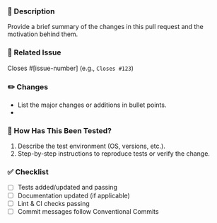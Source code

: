 ### 🚀 Description

Provide a brief summary of the changes in this pull request and the motivation behind them.

### 🔗 Related Issue

Closes #[issue-number] (e.g., `Closes #123`)

### ✏️ Changes

- List the major changes or additions in bullet points.
-

### 🧪 How Has This Been Tested?

1. Describe the test environment (OS, versions, etc.).
2. Step-by-step instructions to reproduce tests or verify the change.

### ✅ Checklist

- [ ] Tests added/updated and passing
- [ ] Documentation updated (if applicable)
- [ ] Lint & CI checks passing
- [ ] Commit messages follow Conventional Commits
